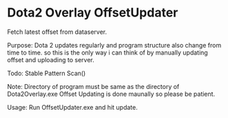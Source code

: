 # Dota2 Overlay OffsetUpdater
Fetch latest offset from dataserver.

Purpose: Dota 2 updates regularly and program structure also change from time to time. so this is the only way i can think of by manually updating offset and uploading to server.

Todo: Stable Pattern Scan()

Note: Directory of program must be same as the directory of Dota2Overlay.exe
      Offset Updating is done maunally so please be patient.

Usage: Run OffsetUpdater.exe and hit update.

